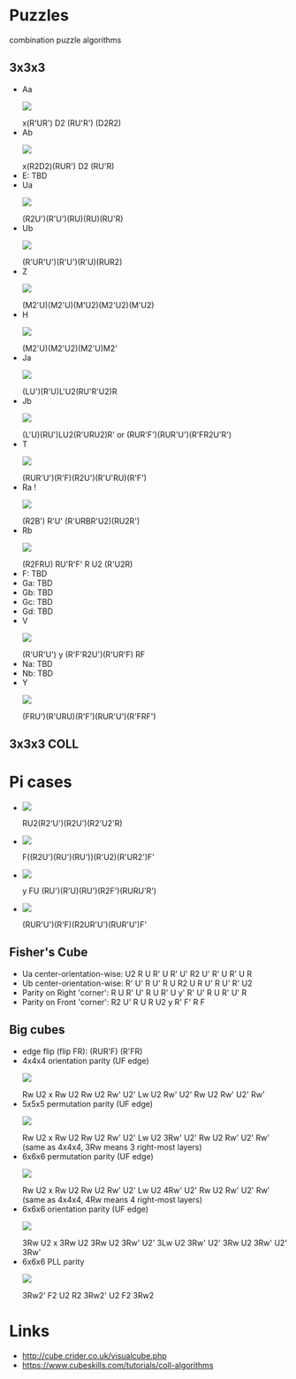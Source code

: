 # Puzzles
combination puzzle algorithms

## 3x3x3
* Aa <p align="bottom"><img src="http://cube.crider.co.uk/visualcube.php?fmt=svg&size=200&view=plan&ac=black&cc=grey&arw=U0U2-s7,U2U8-s7,U8U0-s7"/></p> x(R'UR') D2 (RU'R') (D2R2)
* Ab <p align="bottom"><img src="http://cube.crider.co.uk/visualcube.php?fmt=svg&size=200&view=plan&ac=black&cc=grey&arw=U0U8-s7,U8U2-s7,U2U0-s7"></p> x(R2D2)(RUR') D2 (RU'R)
* E:  TBD
* Ua <p align="bottom"><img src="http://cube.crider.co.uk/visualcube.php?fmt=svg&size=200&view=plan&ac=black&cc=grey&arw=U3U5-s7,U5U1-s7,U1U3-s7"/></p> (R2U')(R'U')(RU)(RU)(RU'R)
* Ub <p align="bottom"><img src="http://cube.crider.co.uk/visualcube.php?fmt=svg&size=200&view=plan&ac=black&cc=grey&arw=U5U3-s7,U3U1-s7,U1U5-s7"/></p> (R'UR'U')(R'U')(R'U)(RUR2)
* Z <p align="bottom"><img src="http://cube.crider.co.uk/visualcube.php?fmt=svg&size=200&view=plan&ac=black&cc=grey&arw=U3U1,U1U3,U7U5,U5U7"/></p> (M2'U)(M2'U)(M'U2)(M2'U2)(M'U2)
* H <p align="bottom"><img src="http://cube.crider.co.uk/visualcube.php?fmt=svg&size=200&view=plan&ac=black&cc=grey&arw=U1U7,U7U1,U3U5,U5U3"/></p> (M2'U)(M2'U2)(M2'U)M2'
* Ja <p align="bottom"><img src="http://cube.crider.co.uk/visualcube.php?fmt=svg&size=200&view=plan&ac=black&cc=grey&arw=U1U5-s7,U5U1-s7,U2U8-s7,U8U2-s7"/></p> (LU')(R'U)L'U2(RU'R'U2)R
* Jb <p align="bottom"><img src="http://cube.crider.co.uk/visualcube.php?fmt=svg&size=200&view=plan&ac=black&cc=grey&arw=U7U5-s7,U5U7-s7,U2U8-s7,U8U2-s7"/></p> (L'U)(RU')LU2(R'URU2)R'  or  (RUR'F')(RUR'U')(R'FR2U'R')
* T <p align="bottom"><img src="http://cube.crider.co.uk/visualcube.php?fmt=svg&size=200&view=plan&ac=black&cc=grey&arw=U3U5-s7,U5U3-s7,U2U8-s7,U8U2-s7"/></p> (RUR'U')(R'F)(R2U')(R'U'RU)(R'F')
* Ra !<p align="bottom"><img src="http://cube.crider.co.uk/visualcube.php?fmt=svg&size=200&view=plan&ac=black&cc=grey&arw=U1U3,U3U1,U2U8,U8U2"/></p> (R2B') R'U' (R'URBR'U2)(RU2R')
* Rb <p align="bottom"><img src="http://cube.crider.co.uk/visualcube.php?fmt=svg&size=200&view=plan&ac=black&cc=grey&arw=U3U7,U7U3,U2U8,U8U2"/></p>(R2FRU) RU'R'F' R U2 (R'U2R)
* F:  TBD
* Ga: TBD
* Gb: TBD
* Gc: TBD
* Gd: TBD
* V <p align="bottom"><img src="http://cube.crider.co.uk/visualcube.php?fmt=svg&size=200&view=plan&ac=black&cc=grey&arw=U0U8,U8U0,U1U5,U5U1"/></p> (R'UR'U') y (R'F'R2U')(R'UR'F) RF
* Na: TBD
* Nb: TBD
* Y <p align="bottom"><img src="http://cube.crider.co.uk/visualcube.php?fmt=svg&size=200&view=plan&ac=black&cc=grey&arw=U0U8,U8U0,U3U1,U1U3"/></p> (FRU')(R'URU)(R'F')(RUR'U')(R'FRF')

## 3x3x3 COLL
# Pi cases
* <p align="bottom"><img src="http://cube.rider.biz/visualcube.php?fmt=svg&size=200&view=plan&stage=coll&ac=black&cc=grey&case=RU2R2U'R2U'R2U2R"></p>RU2(R2'U')(R2U')(R2'U2'R)
* <p align="bottom"><img src="http://cube.rider.biz/visualcube.php?fmt=svg&size=200&view=plan&stage=coll&ac=black&cc=grey&case=FR2U'RU'RU'R'U2R'UR2F'"></p>F((R2U')(RU')(RU'))(R'U2)(R'UR2')F'
* <p align="bottom"><img src="http://cube.rider.biz/visualcube.php?fmt=svg&size=200&view=plan&stage=coll&ac=black&cc=grey&case=yFURU'R'URU'R2F'RURU'R'"></p>y FU (RU')(R'U)(RU')(R2F')(RURU'R')
* <p align="bottom"><img src="http://cube.rider.biz/visualcube.php?fmt=svg&size=200&view=plan&stage=coll&ac=black&cc=grey&case=RUR'U'R'FR2UR'U'RUR'U'F'"></p>(RUR'U')(R'F)(R2UR'U')(RUR'U')F'


## Fisher's Cube
* Ua center-orientation-wise: U2 R U R' U R' U' R2 U' R' U R' U R
* Ub center-orientation-wise: R' U' R U' R U R2 U R U' R U' R' U2
* Parity on Right 'corner': R U R' U' R U R' U y' R' U' R U R' U' R
* Parity on Front 'corner': R2 U' R U R U2 y R' F' R F

## Big cubes
* edge flip (flip FR): (RUR'F) (R'FR)
* 4x4x4 orientation parity (UF edge) <p align="bottom"><img src="http://cube.rider.biz/visualcube.php?fmt=svg&size=200&pzl=4&view=plan&cc=grey&fc=yyyyyyyyyyyyybbyrrrrrrrrrrrrrrrrbyybbbbbbbbbbbbbwwwwwwwwwwwwwwwwoooooooooooooooogggggggggggggggg"/></p> Rw U2 x Rw U2 Rw U2 Rw' U2' Lw U2 Rw' U2' Rw U2 Rw' U2' Rw'
* 5x5x5 permutation parity (UF edge) <p align="bottom"><img src="http://cube.rider.biz/visualcube.php?fmt=svg&size=200&pzl=5&view=plan&cc=grey&fc=yyyyyyyyyyyyyyyyyyyyybybyrrrrrrrrrrrrrrrrrrrrrrrrrbybybbbbbbbbbbbbbbbbbbbbbwwwwwwwwwwwwwwwwwwwwwwwwwoooooooooooooooooooooooooggggggggggggggggggggggggg"/></p> Rw U2 x Rw U2 Rw U2 Rw' U2' Lw U2 3Rw' U2' Rw U2 Rw' U2' Rw'  (same as 4x4x4, 3Rw means 3 right-most layers)
* 6x6x6 permutation parity (UF edge) <p align="bottom"><img src="http://cube.rider.biz/visualcube.php?fmt=svg&size=200&pzl=6&view=plan&cc=grey&fc=yyyyyyyyyyyyyyyyyyyyyyyyyyyyyyyybbyyrrrrrrrrrrrrrrrrrrrrrrrrrrrrrrrrrrrrbbyybbbbbbbbbbbbbbbbbbbbbbbbbbbbbbbbwwwwwwwwwwwwwwwwwwwwwwwwwwwwwwwwwwwwoooooooooooooooooooooooooooooooooooogggggggggggggggggggggggggggggggggggg"/></p> Rw U2 x Rw U2 Rw U2 Rw' U2' Lw U2 4Rw' U2' Rw U2 Rw' U2' Rw'  (same as 4x4x4, 4Rw means 4 right-most layers)
* 6x6x6 orientation parity (UF edge) <p align="bottom"><img src="http://cube.rider.biz/visualcube.php?fmt=svg&size=200&pzl=6&view=plan&cc=grey&fc=yyyyyyyyyyyyyyyyyyyyyyyyyyyyyybbbbbbrrrrrrrrrrrrrrrrrrrrrrrrrrrrrrrrrrrryyyyyybbbbbbbbbbbbbbbbbbbbbbbbbbbbbbwwwwwwwwwwwwwwwwwwwwwwwwwwwwwwwwwwwwoooooooooooooooooooooooooooooooooooogggggggggggggggggggggggggggggggggggg"/></p> 3Rw U2 x 3Rw U2 3Rw U2 3Rw' U2' 3Lw U2 3Rw' U2' 3Rw U2 3Rw' U2' 3Rw'
* 6x6x6 PLL parity <p align="bottom"><img src="http://cube.rider.biz/visualcube.php?fmt=svg&size=200&pzl=6&view=plan&cc=grey&fc=yyyyyyyyyyyyyyyyyyyyyyyyyyyyyyyyyyyyrrrrrrrrrrrrrrrrrrrrrrrrrrrrrrrrrrrrbggggbbbbbbbbbbbbbbbbbbbbbbbbbbbbbbbwwwwwwwwwwwwwwwwwwwwwwwwwwwwwwwwwwwwoooooooooooooooooooooooooooooooooooogbbbbggggggggggggggggggggggggggggggg"/></p> 3Rw2' F2 U2 R2 3Rw2' U2 F2 3Rw2



# Links
* http://cube.crider.co.uk/visualcube.php
* https://www.cubeskills.com/tutorials/coll-algorithms
